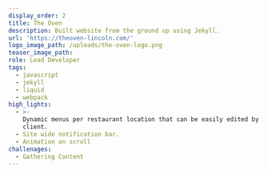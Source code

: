 ```yaml
---
display_order: 2
title: The Oven
description: Built website from the ground up using Jekyll.
url: 'https://theoven-lincoln.com/'
logo_image_path: /uploads/the-oven-logo.png
teaser_image_path:
role: Lead Developer
tags:
  - javascript
  - jekyll
  - liquid
  - webpack
high_lights:
  - >-
    Dynamic menus per restaurant location that can be easily edited by the
    client.
  - Site wide notification bar.
  - Animation on scroll
challenages:
  - Gathering Content
---
```


